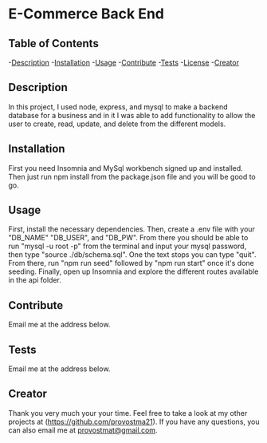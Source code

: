 # E-Commerce Back End
  

  ## Table of Contents
  -[Description](#description)
  -[Installation](#installation)
  -[Usage](#usage)
  -[Contribute](#contribute)
  -[Tests](#tests)
  -[License](#license)
  -[Creator](#creator)

  ## Description
  In this project, I used node, express, and mysql to make a backend database for a business and in it I was able to add functionality to allow the user to create, read, update, and delete from the different models.

  ## Installation
  First you need Insomnia and MySql workbench signed up and installed. Then just run npm install from the package.json file and you will be good to go.

  ## Usage
  First, install the necessary dependencies. Then, create a .env file with your "DB_NAME" "DB_USER", and "DB_PW". From there you should be able to run "mysql -u root -p" from the terminal and input your mysql password, then type "source ./db/schema.sql". One the text stops you can type "quit". From there, run "npm run seed" followed by "npm run start" once it's done seeding. Finally, open up Insomnia and explore the different routes available in the api folder.

  ## Contribute
  Email me at the address below.

  ## Tests
  Email me at the address below.

  ## Creator
  Thank you very much your your time. Feel free to take a look at my other projects at (https://github.com/provostma21).
  If you have any questions, you can also email me at provostmat@gmail.com.

